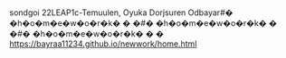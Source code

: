sondgoi 
22LEAP1c-Temuulen, Oyuka
 Dorjsuren Odbayar#� �h�o�m�e�w�o�r�k�
�
�#� �h�o�m�e�w�o�r�k�
�
�#� �h�o�m�e�w�o�r�k�
�
�
https://bayraa11234.github.io/newwork/home.html
